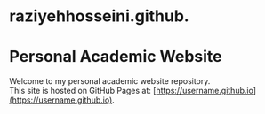 # raziyehhosseini.github.
# Personal Academic Website
Welcome to my personal academic website repository.  
This site is hosted on GitHub Pages at: [https://username.github.io](https://username.github.io).
